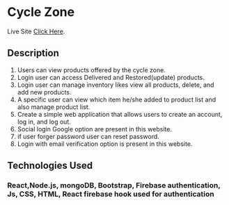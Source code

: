 # Cycle Zone

Live Site [Click Here]().

## Description

1. Users can view products offered by the cycle zone.
2. Login user can access Delivered and Restored(update) products.
3. Login user can manage inventory likes view all products, delete, and add new products.
4. A specific user can view which item he/she added to product list and also manage product list.
5. Create a simple web application that allows users to create an account, log in, and log out.
6. Social login Google option are present in this website.
7. if user forger password user can reset password.
8. Login with email verification option is present in this website.

## Technologies Used

### React,Node.js, mongoDB, Bootstrap, Firebase authentication, Js, CSS, HTML, React firebase hook used for authentication
